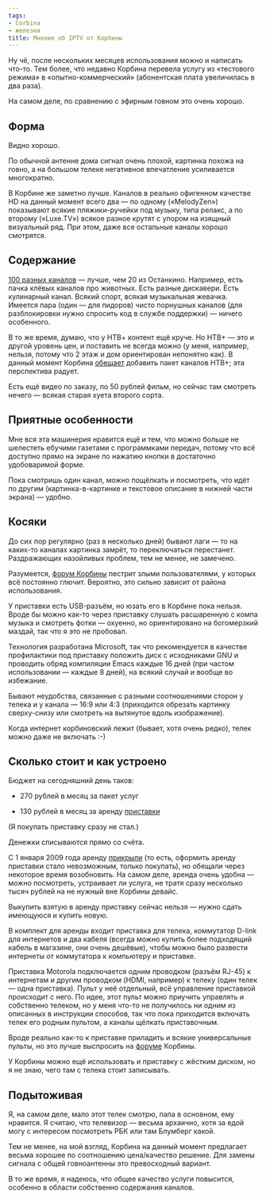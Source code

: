 ```yaml
---
tags:
- Corbina
- железки
title: Мнение об IPTV от Корбины
---
```


Ну чё, после нескольких месяцев использования можно и написать что-то.
Тем более, что недавно Корбина перевела услугу из «тестового режима» в
«опытно-коммерческий» (абонентская плата увеличилась в два раза).

На самом деле, по сравнению с эфирным говном это очень хорошо.

## Форма

Видно хорошо.

По обычной антенне дома сигнал очень плохой, картинка похожа на говно, а
на большом телеке негативное впечатление усиливается многократно.

В Корбине же заметно лучше. Каналов в реально офигенном качестве HD на
данный момент всего два — по одному («MelodyZen») показывают всякие
пляжики-ручейки под музыку, типа релакс, а по второму («Luxe.TV») всякое
разное крутят с упором на изящный визуальный ряд. При этом, даже все
остальные каналы хорошо смотрятся.

## Содержание

[100 разных каналов][] — лучше, чем 20 из Останкино. Например, есть
пачка клёвых каналов про животных. Есть разные дискавери. Есть
кулинарный канал. Всякий спорт, всякая музыкальная жевачка. Имеется
пара (один — для пидоров) чисто порнушных каналов (для разблокировки
нужно спросить код в службе поддержки) — ничего особенного.

В то же время, думаю, что у НТВ+ контент ещё круче. Но НТВ+ — это и
другой уровень цен, и поставить не всегда можно (у меня, например,
нельзя, потому что 2 этаж и дом ориентирован непонятно как). В данный
момент Корбина [обещает][] добавить пакет каналов НТВ+; эта
перспектива радует.

Есть ещё видео по заказу, по 50 рублей фильм, но сейчас там смотреть
нечего — всякая старая хуета второго сорта.

## Приятные особенности

Мне вся эта машинерия нравится ещё и тем, что можно больше не шелестеть
ебучими газетами с программками передач, потому что всё доступно прямо
на экране по нажатию кнопки в достаточно удобоваримой форме.

Пока смотришь один канал, можно пощёлкать и посмотреть, что идёт по
другим (картинка-в-картинке и текстовое описание в нижней части экрана)
— удобно.

## Косяки

До сих пор регулярно (раз в несколько дней) бывают лаги — то на каких-то
каналах картинка замрёт, то переключаться перестанет. Раздражающих
назойливых проблем, тем не менее, не замечено.

Разумеется, [форум Корбины][] пестрит злыми пользователями, у которых
всё постоянно глючит. Вероятно, это сильно зависит от района
использования.

У приставки есть USB-разъём, но юзать его в Корбине пока нельзя. Вроде
бы можно как-то через приставку слушать расшаренную с компа музыка и
смотреть фотки — охуенно, но ориентировано на богомерзкий маздай, так
что я это не пробовал.

Технология разработана Microsoft, так что рекомендуется в качестве
профилактики под приставку положить диск с исходниками GNU и проводить
обряд компиляции Emacs каждые 16 дней (при частом использовании — каждые
8 дней), на всякий случай и вообще во избежание.

Бывают неудобства, связанные с разными соотношениями сторон у телека и у
канала — 16:9 или 4:3 (приходится обрезать картинку сверху-снизу или
смотреть на вытянутое вдоль изображение).

Когда интернет корбиновский лежит (бывает, хотя очень редко), телек
можно даже не включать :-)

## Сколько стоит и как устроено

Бюджет на сегодняшний день таков:

-   270 рублей в месяц за пакет услуг

-   130 рублей в месяц за аренду [приставки][]

(Я покупать приставку сразу не стал.)

Денежки списываются прямо со счёта.

С 1 января 2009 года аренду [прикрыли][] (то есть, оформить аренду
приставки стало невозможным, только покупать), но обещали через
некоторое время возобновить. На самом деле, аренда очень удобна — можно
посмотреть, устраивает ли услуга, не тратя сразу несколько тысяч рублей
на не нужный вне Корбины девайс.

Выкупить взятую в аренду приставку сейчас нельзя — нужно сдать имеющуюся
и купить новую.

В комплект для аренды входит приставка для телека, коммутатор D-link для
интернетов и два кабеля (всегда можно купить более подходящий кабель в
магазине, они очень дешёвые), чтобы можно было развести интернеты от
коммутатора к компьютеру и приставке.

Приставка Motorola подключается одним проводком (разъём RJ-45) к
интернетам и другим проводком (HDMI, например) к телеку (один телек —
одна приставка). Пульт у неё отдельный, всё управление приставкой
происходит с него. По идее, этот пульт можно приучить управлять и
собственно телеком, но у меня что-то не получилось ни одним из описанных
в инструкции способов, так что пока приходится включать телек его родным
пультом, а каналы щёлкать приставочным.

Вроде реально как-то к приставке приладить и всякие универсальные
пульты, но это лучше выспросить на [форуме][форум Корбины] Корбины.

У Корбины можно ещё использовать и приставку с жёстким диском, но я не
знаю, чего там с телека стоит записывать.

## Подытоживая

Я, на самом деле, мало этот телек смотрю, папа в основном, ему нравится.
Я считаю, что телевизор — весьма архаично, хотя за едой могу с интересом
посмотреть РБК или там Блумберг какой.

Тем не менее, на мой взгляд, Корбина на данный момент предлагает весьма
хорошее по соотношению цена/качество решение. Для замены сигнала с общей
говноантенны это превосходный вариант.

В то же время, я надеюсь, что общее качество услуги повысится, особенно
в области собственно содержания каналов.

  [100 разных каналов]: https://web.archive.org/web/20100302143845/http://home.corbina.ru/tariffs/tv/telechannels/
  [обещает]: https://web.archive.org/web/20100302143845/http://homenet.corbina.net/index.php?showtopic=216860
  [форум Корбины]: https://web.archive.org/web/20100302143845/http://homenet.corbina.net/index.php?showforum=784
  [приставки]: https://web.archive.org/web/20100302143845/http://shop.corbina.ru/catalog/ip-tv/199/1456/
  [прикрыли]: https://web.archive.org/web/20100302143845/http://homenet.corbina.net/index.php?showtopic=215941
